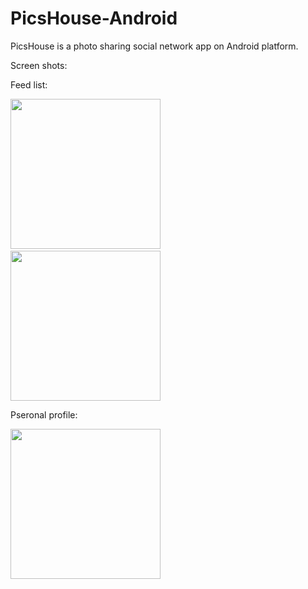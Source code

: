 # PicsHouse-Android
PicsHouse is a photo sharing social network app on Android platform.

Screen shots:

Feed list:

<img src="https://storage.googleapis.com/pics-house-public/home.png" width="240">
<code>&nbsp;&nbsp;&nbsp;&nbsp;&nbsp;&nbsp;&nbsp;&nbsp;&nbsp;&nbsp;&nbsp;&nbsp;</code>
<img src="https://storage.googleapis.com/pics-house-public/home2.png" width="240">

Pseronal profile:

<img src="https://storage.googleapis.com/pics-house-public/personal.png" width="240">
